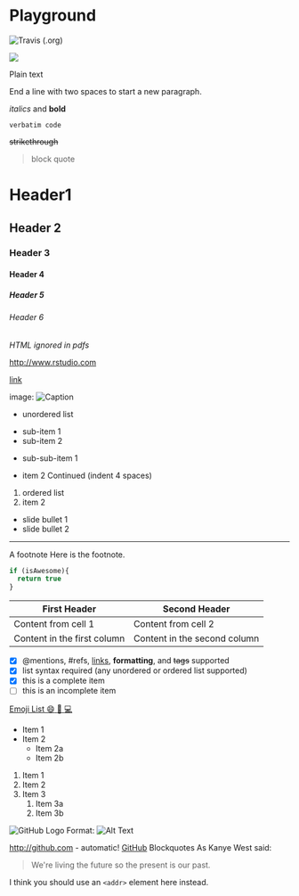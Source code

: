 # Playground

![Travis (.org)](https://img.shields.io/travis/:user/:repo.svg?style=flat-square)

[<img src="https://img.shields.io/travis/:user/:repo.svg?style=flat-square">](https://shields.io/#/)


Plain text

End a line with two spaces
to start a new paragraph.

*italics* and **bold**

`verbatim code`

~~strikethrough~~

> block quote

# Header1
## Header 2
### Header 3
#### Header 4
##### Header 5
###### Header 6

<!--Text comment-->

<em>HTML ignored in pdfs</em>

<http://www.rstudio.com>

[link](www.rstudio.com)

image:
![Caption](smallorb.png)

* unordered list
 + sub-item 1
 + sub-item 2
 - sub-sub-item 1
* item 2
 Continued (indent 4 spaces)
1. ordered list
2. item 2

- slide bullet 1
- slide bullet 2

***

A footnote
Here is the footnote. 

```javascript
if (isAwesome){
  return true
}
```

First Header | Second Header
------------ | -------------
Content from cell 1 | Content from cell 2
Content in the first column | Content in the second column

- [x] @mentions, #refs, [links](), **formatting**, and <del>tags</del> supported
- [x] list syntax required (any unordered or ordered list supported)
- [x] this is a complete item
- [ ] this is an incomplete item

[Emoji List :smile: :floppy_disk: :computer:	](https://github.com/ikatyang/emoji-cheat-sheet/blob/master/README.md)

* Item 1
* Item 2
  * Item 2a
  * Item 2b
  
1. Item 1
1. Item 2
1. Item 3
   1. Item 3a
   1. Item 3b

![GitHub Logo](/images/logo.png)
Format: ![Alt Text](url)

http://github.com - automatic!
[GitHub](http://github.com)
Blockquotes
As Kanye West said:

> We're living the future so
> the present is our past.

I think you should use an
`<addr>` element here instead.
